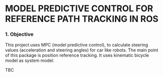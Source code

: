 # **MODEL PREDICTIVE CONTROL FOR REFERENCE PATH TRACKING IN ROS**

### 1. Objective
This project uses MPC (model predictive control), to calculate steering values (acceleration and steering angles) for car like robots. The main point of this package is position reference tracking. It uses kinematic bicycle model as system model.

TBC
